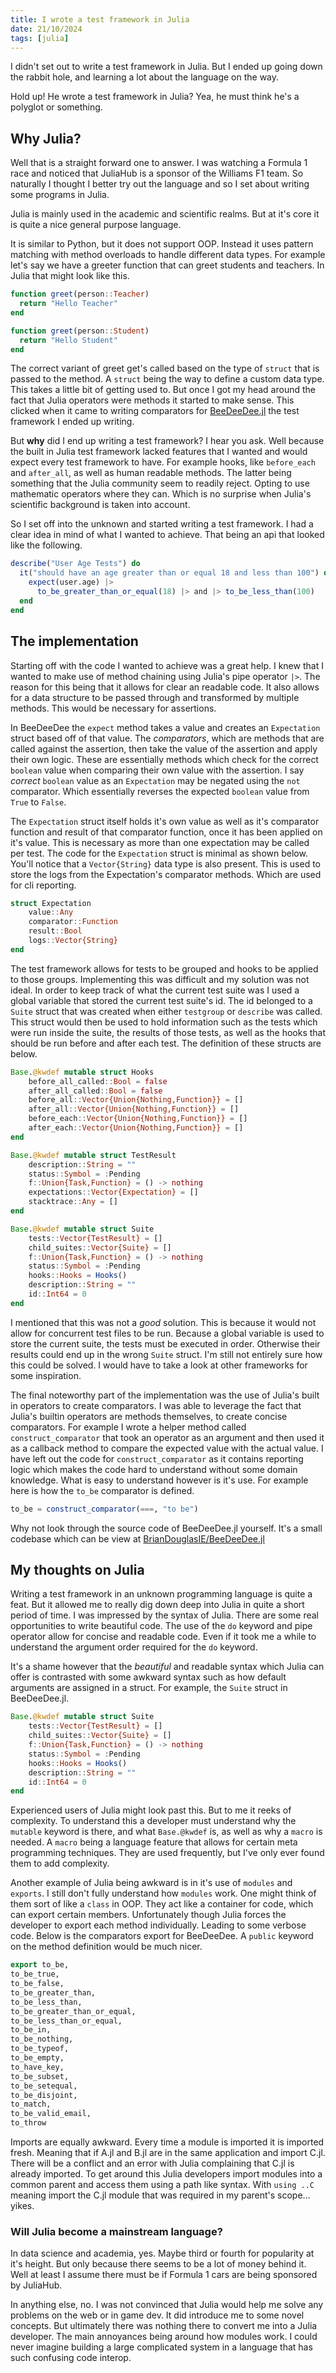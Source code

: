 ```yaml
---
title: I wrote a test framework in Julia
date: 21/10/2024
tags: [julia]
---
```


I didn't set out to write a test framework in Julia. But I ended up
going down the rabbit hole, and learning a lot about the language
on the way.

<!-- more -->

<chicken-asks>
Hold up! He wrote a test framework in Julia?
</chicken-asks>

<magpie-replies>
Yea, he must think he's a polyglot or something.
</magpie-replies>

## Why Julia?

Well that is a straight forward one to answer. I was watching a Formula 1
race and noticed that JuliaHub is a sponsor of the Williams F1 team. So
naturally I thought I better try out the language and so I set about writing
some programs in Julia.

Julia is mainly used in the academic and scientific realms. But at it's core
it is quite a nice general purpose language.

It is similar to Python, but it does not support OOP. Instead it uses pattern
matching with method overloads to handle different data types. For example let's
say we have a greeter function that can greet students and teachers. In Julia
that might look like this.

```julia
function greet(person::Teacher)
  return "Hello Teacher"
end

function greet(person::Student)
  return "Hello Student"
end
```

The correct variant of greet get's called based on the type of `struct` that is 
passed to the method. A `struct` being the way to define a custom data type.
This takes a little bit of getting used to. But once I got my head around the fact
that Julia operators were methods it started to make sense. This clicked when
it came to writing comparators for [BeeDeeDee.jl](https://github.com/BrianDouglasIE/BeeDeeDee.jl/tree/main) the test framework I ended up writing.

But __why__ did I end up writing a test framework? I hear you ask. Well because the built
in Julia test framework lacked features that I wanted and would expect every test 
framework to have. For example hooks, like `before_each` and `after_all`, as well
as human readable methods. The latter being something that the Julia community
seem to readily reject. Opting to use mathematic operators where they can. Which
is no surprise when Julia's scientific background is taken into account.

So I set off into the unknown and started writing a test framework. I had a clear
idea in mind of what I wanted to achieve. That being an api that looked like the following.

```julia
describe("User Age Tests") do
  it("should have an age greater than or equal 18 and less than 100") do
    expect(user.age) |>
      to_be_greater_than_or_equal(18) |> and |> to_be_less_than(100)
  end
end
```

## The implementation

Starting off with the code I wanted to achieve was a great help. I knew that I wanted to
make use of method chaining using Julia's pipe operator `|>`. The reason for this being
that it allows for clear an readable code. It also allows for a data structure to
be passed through and transformed by multiple methods. This would be necessary for assertions.

In BeeDeeDee the `expect` method takes a value and creates an `Expectation` struct based off of
that value. The _comparators_, which are methods that are called against the assertion, then
take the value of the assertion and apply their own logic. These are essentially methods which
check for the correct `boolean` value when comparing their own value with the assertion. I say
_correct_ `boolean` value as an `Expectation` may be negated using the `not` comparator. Which 
essentially reverses the expected `boolean` value from `True` to `False`.

The `Expectation` struct itself holds it's own value as well as it's comparator function and
result of that comparator function, once it has been applied on it's value. This is necessary
as more than one expectation may be called per test. The code for the `Expectation` struct is
minimal as shown below. You'll notice that a `Vector{String}` data type is also present. This
is used to store the logs from the Expectation's comparator methods. Which are used for cli
reporting.

```julia
struct Expectation
    value::Any
    comparator::Function
    result::Bool
    logs::Vector{String}
end
```

The test framework allows for tests to be grouped and hooks to be applied to those groups.
Implementing this was difficult and my solution was not ideal. In order to keep track of
what the current test suite was I used a global variable that stored the current test suite's
id. The id belonged to a `Suite` struct that was created when either `testgroup` or `describe` 
was called. This struct would then be used to hold information such as the tests which were
run inside the suite, the results of those tests, as well as the hooks that should be run before
and after each test. The definition of these structs are below.

```julia
Base.@kwdef mutable struct Hooks
    before_all_called::Bool = false
    after_all_called::Bool = false
    before_all::Vector{Union{Nothing,Function}} = []
    after_all::Vector{Union{Nothing,Function}} = []
    before_each::Vector{Union{Nothing,Function}} = []
    after_each::Vector{Union{Nothing,Function}} = []
end

Base.@kwdef mutable struct TestResult
    description::String = ""
    status::Symbol = :Pending
    f::Union{Task,Function} = () -> nothing
    expectations::Vector{Expectation} = []
    stacktrace::Any = []
end

Base.@kwdef mutable struct Suite
    tests::Vector{TestResult} = []
    child_suites::Vector{Suite} = []
    f::Union{Task,Function} = () -> nothing
    status::Symbol = :Pending
    hooks::Hooks = Hooks()
    description::String = ""
    id::Int64 = 0
end
```

I mentioned that this was not a _good_ solution. This is because it would not allow for concurrent
test files to be run. Because a global variable is used to store the current suite, the tests
must be executed in order. Otherwise their results could end up in the wrong `Suite` struct.
I'm still not entirely sure how this could be solved. I would have to take a look at other 
frameworks for some inspiration.

The final noteworthy part of the implementation was the use of Julia's built in operators to create
comparators. I was able to leverage the fact that Julia's builtin operators are methods themselves,
to create concise comparators. For example I wrote a helper method called `construct_comparator` that
took an operator as an argument and then used it as a callback method to compare the expected value
with the actual value. I have left out the code for `construct_comparator` as it contains reporting
logic which makes the code hard to understand without some domain knowledge. What is easy to understand
however is it's use. For example here is how the `to_be` comparator is defined.

```julia
to_be = construct_comparator(===, "to be")
```

<magpie-trinket>
Why not look through the source code of BeeDeeDee.jl yourself. It's a small codebase which can be view at
<a href="https://github.com/BrianDouglasIE/BeeDeeDee.jl/tree/main">BrianDouglasIE/BeeDeeDee.jl</a>
</magpie-trinket>

## My thoughts on Julia

Writing a test framework in an unknown programming language is quite a feat. But it allowed me to
really dig down deep into Julia in quite a short period of time. I was impressed by the syntax of
Julia. There are some real opportunities to write beautiful code. The use of the `do` keyword and
pipe operator allow for concise and readable code. Even if it took me a while to understand the
argument order required for the `do` keyword.

It's a shame however that the _beautiful_ and readable syntax which Julia can offer is contrasted 
with some awkward syntax such as how default arguments are assigned in a struct. For example, the 
`Suite` struct in BeeDeeDee.jl.

```julia
Base.@kwdef mutable struct Suite
    tests::Vector{TestResult} = []
    child_suites::Vector{Suite} = []
    f::Union{Task,Function} = () -> nothing
    status::Symbol = :Pending
    hooks::Hooks = Hooks()
    description::String = ""
    id::Int64 = 0
end
```

Experienced users of Julia might look past this. But to me it reeks of complexity. To understand this
a developer must understand why the `mutable` keyword is there, and what `Base.@kwdef` is, as well
as why a `macro` is needed. A `macro` being a language feature that allows for certain meta programming
techniques. They are used frequently, but I've only ever found them to add complexity.

Another example of Julia being awkward is in it's use of `modules` and `exports`. I still don't
fully understand how `modules` work. One might think of them sort of like a `class` in OOP. They act
like a container for code, which can export certain members. Unfortunately though Julia forces
the developer to export each method individually. Leading to some verbose code. Below is the 
comparators export for BeeDeeDee. A `public` keyword on the method definition would be much nicer.

```julia
export to_be,
to_be_true,
to_be_false,
to_be_greater_than,
to_be_less_than,
to_be_greater_than_or_equal,
to_be_less_than_or_equal,
to_be_in,
to_be_nothing,
to_be_typeof,
to_be_empty,
to_have_key,
to_be_subset,
to_be_setequal,
to_be_disjoint,
to_match,
to_be_valid_email,
to_throw
```

Imports are equally awkward. Every time a module is imported it is imported fresh. Meaning that
if A.jl and B.jl are in the same application and import C.jl. There will be a conflict and an error
with Julia complaining that C.jl is already imported. To get around this Julia developers import
modules into a common parent and access them using a path like syntax. With `using ..C` meaning 
import the C.jl module that was required in my parent's scope... yikes.

### Will Julia become a mainstream language?

In data science and academia, yes. Maybe third or fourth for popularity at it's height. But only 
because there seems to be a lot of money behind it. Well at least I assume there must be if 
Formula 1 cars are being sponsored by JuliaHub.

In anything else, no. I was not convinced that Julia would help me solve any problems on the web or
in game dev. It did introduce me to some novel concepts. But ultimately there was nothing there to
convert me into a Julia developer. The main annoyances being around how modules work. I could never
imagine building a large complicated system in a language that has such confusing code interop.

